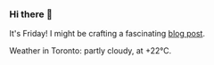 ### Hi there :wave:

It's Friday! I might be crafting a fascinating [blog post](https://www.benjaminwuethrich.dev).

Weather in Toronto: partly cloudy, at +22°C.
